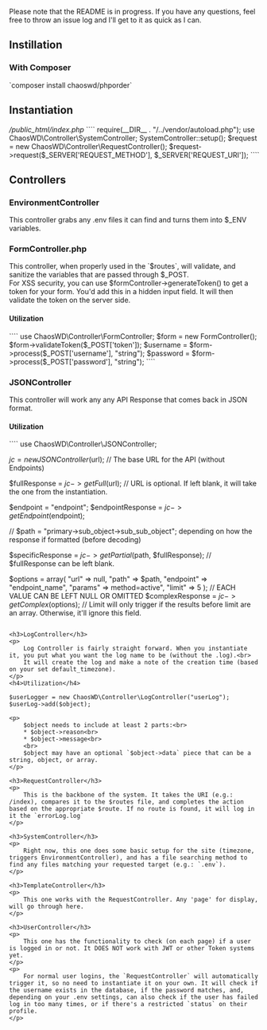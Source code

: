 Please note that the README is in progress. If you have any questions, feel free
to throw an issue log and I'll get to it as quick as I can.

<h2>Instillation</h2>
<h3>With Composer</h3>
`composer install chaoswd/phporder`

<h2>Instantiation</h2>
<em>/public_html/index.php</em>
````
  require(__DIR__ . "/../vendor/autoload.php"); use
  ChaosWD\Controller\SystemController;
  SystemController::setup();
  $request = new ChaosWD\Controller\RequestController();
  $request->request($_SERVER['REQUEST_METHOD'], $_SERVER['REQUEST_URI']);
````

<h2>Controllers</h2>
<h3>EnvironmentController</h3>
<p>
  This controller grabs any .env files it can find and turns them into $_ENV
  variables.<br />
</p>

<h3>FormController.php</h3>
<p>
  This controller, when properly used in the `$routes`, will validate, and
  sanitize the variables that are passed through $_POST.<br />
  For XSS security, you can use $formController->generateToken() to get a token
  for your form. You'd add this in a hidden input field. It will then validate
  the token on the server side.
</p>
<h4>Utilization</h4>
````
  use ChaosWD\Controller\FormController;
  $form = new FormController();
  $form->validateToken($_POST['token']);
  $username = $form->process($_POST['username'], "string");
  $password = $form->process($_POST['password'], "string");
````

<h3>JSONController</h3>
<p>
  This controller will work any any API Response that comes back in JSON format.
</p>
<h4>Utilization</h4>
````
  use ChaosWD\Controller\JSONController;
  
  $jc = new JSONController($url); // The base URL for the API (without Endpoints) 
  
  $fullResponse = $jc->getFull($url); // URL is optional. If left blank, it will take the one from the instantiation.
  
  $endpoint = "endpoint";
  $endpointResponse = $jc->getEndpoint($endpoint); 
  
  // $path = "primary->sub_object->sub_sub_object";
  depending on how the response if formatted (before decoding) 
  
  $specificResponse = $jc->getPartial($path, $fullResponse); // $fullResponse can be left blank.
  
  $options = array( "url" => null,
                    "path" => $path,
                    "endpoint" => "endpoint_name", 
                    "params" => method=active", 
                    "limit" => 5 ); // EACH VALUE CAN BE LEFT NULL OR OMITTED 
  $complexResponse = $jc->getComplex($options); // Limit will only trigger if the results before limit are an array. Otherwise, it'll ignore this field.
````

<h3>LogController</h3>
<p>
    Log Controller is fairly straight forward. When you instantiate it, you put what you want the log name to be (without the .log).<br>
    It will create the log and make a note of the creation time (based on your set default_timezone).
</p>
<h4>Utilization</h4>
````
    $userLogger = new ChaosWD\Controller\LogController("userLog");
    $userLog->add($object);
````
<p>
    $object needs to include at least 2 parts:<br>
    * $object->reason<br>
    * $object->message<br>
    <br>
    $object may have an optional `$object->data` piece that can be a string, object, or array.
</p>

<h3>RequestController</h3>
<p>
    This is the backbone of the system. It takes the URI (e.g.: /index), compares it to the $routes file, and completes the action based on the appropriate $route. If no route is found, it will log in it the `errorLog.log` 
</p>

<h3>SystemController</h3>
<p>
    Right now, this one does some basic setup for the site (timezone, triggers EnvironmentController), and has a file searching method to find any files matching your requested target (e.g.: `.env`).
</p>

<h3>TemplateController</h3>
<p>
    This one works with the RequestController. Any 'page' for display, will go through here.
</p>

<h3>UserController</h3>
<p>
    This one has the functionality to check (on each page) if a user is logged in or not. It DOES NOT work with JWT or other Token systems yet.
</p>
<p>
    For normal user logins, the `RequestController` will automatically trigger it, so no need to instantiate it on your own. It will check if the username exists in the database, if the password matches, and, depending on your .env settings, can also check if the user has failed log in too many times, or if there's a restricted `status` on their profile.
</p>